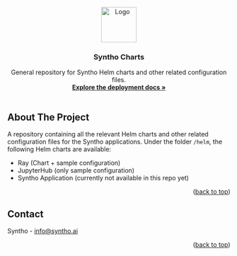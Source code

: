 <div id="top"></div>

<!-- PROJECT LOGO -->
<br />
<div align="center">
  <a href="https://github.com/github_username/repo_name">
    <img src="https://www.syntho.ai/wp-content/uploads/2021/03/cropped-Syntho_logo_wide.png" alt="Logo" height="80">
  </a>

<h3 align="center">Syntho Charts</h3>

  <p align="center">
    General repository for Syntho Helm charts and other related configuration files.
    <br />
    <a href="https://github.com/syntho-ai/syntho-docs"><strong>Explore the deployment docs »</strong></a>
    <br />
    <br />
  </p>
</div>

<!-- ABOUT THE PROJECT -->

## About The Project

A repository containing all the relevant Helm charts and other related configuration files for the Syntho applications. Under the folder `/helm`, the following Helm charts are available:

- Ray (Chart + sample configuration)
- JupyterHub (only sample configuration)
- Syntho Application (currently not available in this repo yet)

<p align="right">(<a href="#top">back to top</a>)</p>

<!-- GETTING STARTED -->

## Contact

Syntho - info@syntho.ai

<p align="right">(<a href="#top">back to top</a>)</p>
